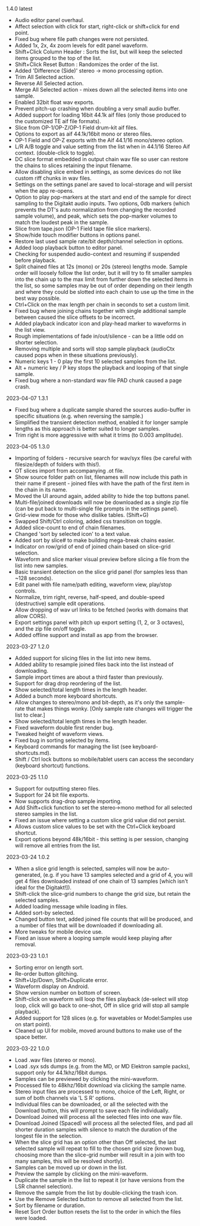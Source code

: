 1.4.0 latest
 - Audio editor panel overhaul.
 - Affect selection with click for start, right-click or shift+click for end point.
 - Fixed bug where file path changes were not persisted.
 - Added 1x, 2x, 4x zoom levels for edit panel waveform.
 - Shift+Click Column Header : Sorts the list, but will keep the selected items grouped to the top of the list.
 - Shift+Click Reset Button : Randomizes the order of the list.
 - Added 'Difference (Side)' stereo -> mono processing option.
 - Trim All Selected action.
 - Reverse All Selected action.
 - Merge All Selected action - mixes down all the selected items into one sample.
 - Enabled 32bit float wav exports.
 - Prevent pitch-up crashing when doubling a very small audio buffer.
 - Added support for loading 16bit 44.1k aif files (only those produced to the customized TE aif file formats).
 - Slice from OP-1/OP-Z/OP-1 Field drum-kit aif files.
 - Options to export as aif 44.1k/16bit mono or stereo files.
 - OP-1 Field and OP-Z exports with the Aif 44.1/16 mono/stereo option.
 - L/R A/B toggle and value setting from the list when in 44.1/16 Stereo Aif context. (double-click to toggle).
 - DC slice format embedded in output chain wav file so user can restore the chains to slices retaining the input filename.
 - Allow disabling slice embed in settings, as some devices do not like custom riff chunks in wav files.
 - Settings on the settings panel are saved to local-storage and will persist when the app re-opens.
 - Option to play pop-markers at the start and end of the sample for direct sampling to the Digitakt audio inputs. Two options, 0db markers (which prevents the DT's auto normalization from changing the recorded sample volume), and peak, which sets the pop-marker volumes to match the loudest peak in the sample.
 - Slice from tape.json (OP-1 Field tape file slice markers).
 - Show/hide touch modifier buttons in options panel.
 - Restore last used sample rate/bit depth/channel selection in options.
 - Added loop playback button to editor panel.
 - Checking for suspended audio-context and resuming if suspended before playback.
 - Split chained files at 12s (mono) or 20s (stereo) lengths mode. Sample order will loosely follow the list order, but it will try to fit smaller samples into the chain up to the max limit from further down the selected items in the list, so some samples may be out of order depending on their length and where they could be slotted into each chain to use up the time in the best way possible.
 - Ctrl+Click on the max length per chain in seconds to set a custom limit.
 - Fixed bug where joining chains together with single additional sample between caused the slice offsets to be incorrect.
 - Added playback indicator icon and play-head marker to waveforms in the list view.
 - Rough implementations of fade in/out/silence - can be a little odd on shorter selection.
 - Removing multiple and sorts will stop sample playback (audioCtx caused pops when in these situations previously).
 - Numeric keys 1 - 0 play the first 10 selected samples from the list.
 - Alt + numeric key / P key stops the playback and looping of that single sample.
 - Fixed bug where a non-standard wav file PAD chunk caused a page crash.

2023-04-07 1.3.1
 - Fixed bug where a duplicate sample shared the sources audio-buffer in specific situations (e.g. when reversing the sample.)
 - Simplified the transient detection method, enabled it for longer sample lengths as this approach is better suited to longer samples.
 - Trim right is more aggressive with what it trims (to 0.003 amplitude).

2023-04-05 1.3.0
- Importing of folders - recursive search for wav/syx files (be careful with filesize/depth of folders with this!).
- OT slices import from accompanying .ot file.
- Show source folder path on list, filenames will now include this path in their name if present - joined files with have the path of the first item in the chain in its name.
- Moved the UI around again, added ability to hide the top buttons panel.
- Multi-file/joined downloads will now be downloaded as a single zip file (can be put back to multi-single file prompts in the settings panel).
- Grid-view mode for those who dislike tables. (Shift+G)
- Swapped Shift/Ctrl coloring, added css transition on toggle.
- Added slice-count to end of chain filenames.
- Changed 'sort by selected icon' to a text value.
- Added sort by slice# to make building mega-break chains easier.
- Indicator on row/grid of end of joined chain based on slice-grid selection.
- Waveform and slice marker visual preview before slicing a file from the list into new samples.
- Basic transient detection on the slice grid panel (for samples less than ~128 seconds).
- Edit panel with file name/path editing, waveform view, play/stop controls.
- Normalize, trim right, reverse, half-speed, and double-speed (destructive) sample edit operations.
- Allow dropping of wav url links to be fetched (works with domains that allow CORS).
- Export settings panel with pitch up export setting (1, 2, or 3 octaves), and the zip file on/off toggle.
- Added offline support and install as app from the browser.

2023-03-27 1.2.0 
- Added support for slicing files in the list into new items.
- Added ability to resample joined files back into the list instead of downloading.
- Sample import times are about a third faster than previously.
- Support for drag drop reordering of the list.
- Show selected/total length times in the length header.
- Added a bunch more keyboard shortcuts.
- Allow changes to stereo/mono and bit-depth, as it's only the sample-rate that makes things wonky. [Only sample rate changes will trigger the list to clear.]
- Show selected/total length times in the length header.
- Fixed waveform double first render bug.
- Tweaked height of waveform views.
- Fixed bug in sorting selected by items.
- Keyboard commands for managing the list (see keyboard-shortcuts.md).
- Shift / Ctrl lock buttons so mobile/tablet users can access the secondary (keyboard shortcut) functions.

2023-03-25 1.1.0
- Support for outputting stereo files.
- Support for 24 bit file exports.
- Now supports drag-drop sample importing.
- Add Shift+click function to set the stereo->mono method for all selected stereo samples in the list.
- Fixed an issue where setting a custom slice grid value did not persist.
- Allows custom slice values to be set with the Ctrl+Click keyboard shortcut.
- Export options beyond 48k/16bit - this setting is per session, changing will remove all entries from the list.

2023-03-24 1.0.2
- When a slice grid length is selected, samples will now be auto-generated, (e.g. if you have 13 samples selected and a grid of 4, you will get 4 files downloaded instead of one chain of 13 samples [which isn't ideal for the Digitakt!]).
- Shift-click the slice-grid numbers to change the grid size, but retain the selected samples.
- Added loading message while loading in files.
- Added sort-by selected.
- Changed button text, added joined file counts that will be produced, and a number of files that will be downloaded if downloading all.
- More tweaks for mobile device use.
- Fixed an issue where a looping sample would keep playing after removal.

2023-03-23 1.0.1
- Sorting error on length sort.
- Re-order button glitching.
- Shift+Up/Down, Shift+Duplicate error.
- Waveform display on Android.
- Show version number on bottom of screen.
- Shift-click on waveform will loop the files playback (de-select will stop loop, click will go back to one-shot, Off in slice grid will stop all sample playback).
- Added support for 128 slices (e.g. for wavetables or Model:Samples use on start point).
- Cleaned up UI for mobile, moved around buttons to make use of the space better.

2023-03-22 1.0.0
-  Load .wav files (stereo or mono).
-  Load .syx sds dumps (e.g. from the MD, or MD Elektron sample packs), support only for 44.1khz/16bit dumps.
- Samples can be previewed by clicking the mini-waveform.
- Processed file to 48khz/16bit download via clicking the sample name.
- Stereo input files are processed to mono, choice of the Left, Right, or sum of both channels via 'L S R' options.
- Individual files can be downloaded, or all the selected with the Download button, this will prompt to save each file individually.
- Download Joined will process all the selected files into one wav file.
- Download Joined (Spaced) will process all the selected files, and pad all shorter duration samples with silence to match the duration of the longest file in the selection.
- When the slice grid has an option other than Off selected, the last selected sample will repeat to fill to the chosen grid size (known bug, choosing more than the slice-grid number will result in a join with too many samples, this will be resolved shortly).
- Samples can be moved up or down in the list.
- Preview the sample by clicking on the mini-waveform.
- Duplicate the sample in the list to repeat it (or have versions from the LSR channel selection).
- Remove the sample from the list by double-clicking the trash icon.
- Use the Remove Selected button to remove all selected from the list.
- Sort by filename or duration.
- Reset Sort Order button resets the list to the order in which the files were loaded.
